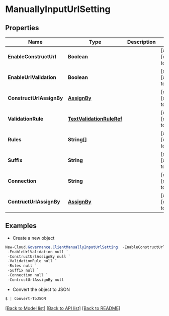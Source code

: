 # ManuallyInputUrlSetting
## Properties

Name | Type | Description | Notes
------------ | ------------- | ------------- | -------------
**EnableConstructUrl** | **Boolean** |  | [optional] [default to null]
**EnableUrlValidation** | **Boolean** |  | [optional] [default to null]
**ConstructUrlAssignBy** | [**AssignBy**](AssignBy.md) |  | [optional] [default to null]
**ValidationRule** | [**TextValidationRuleRef**](TextValidationRuleRef.md) |  | [optional] [default to null]
**Rules** | **String[]** |  | [optional] [default to null]
**Suffix** | **String** |  | [optional] [default to null]
**Connection** | **String** |  | [optional] [default to null]
**ContructUrlAssignBy** | [**AssignBy**](AssignBy.md) |  | [optional] [default to null]

## Examples

- Create a new object
```powershell
New-Cloud.Governance.ClientManuallyInputUrlSetting  -EnableConstructUrl null `
 -EnableUrlValidation null `
 -ConstructUrlAssignBy null `
 -ValidationRule null `
 -Rules null `
 -Suffix null `
 -Connection null `
 -ContructUrlAssignBy null
```

- Convert the object to JSON
```powershell
$ | Convert-ToJSON
```


[[Back to Model list]](../README.md#documentation-for-models) [[Back to API list]](../README.md#documentation-for-api-endpoints) [[Back to README]](../README.md)

